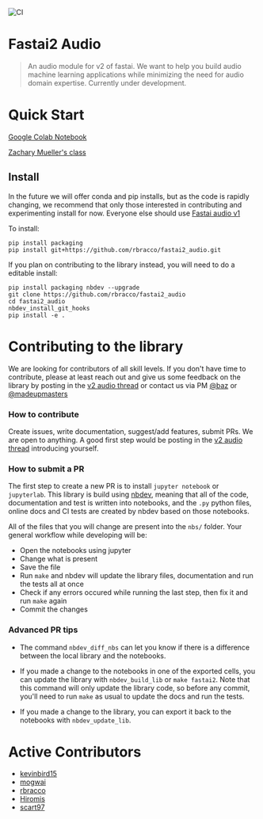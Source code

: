 ![CI](https://github.com/rbracco/fastai2_audio/workflows/CI/badge.svg)

# Fastai2 Audio
> An audio module for v2 of fastai. We want to help you build audio machine learning applications while minimizing the need for audio domain expertise. Currently under development.


# Quick Start

[Google Colab Notebook](https://colab.research.google.com/gist/PranY/ba0245752fff8ec2eb645afcc13f74f6/music.ipynb)

[Zachary Mueller's class](https://youtu.be/0IQYJNkAI3k?t=1665)

## Install

In the future we will offer conda and pip installs, but as the code is rapidly changing, we recommend that only those interested in contributing and experimenting install for now. Everyone else should use [Fastai audio v1](https://github.com/mogwai/fastai_audio)

To install:

``` 
pip install packaging
pip install git+https://github.com/rbracco/fastai2_audio.git
```

If you plan on contributing to the library instead, you will need to do a editable install:

``` 
pip install packaging nbdev --upgrade
git clone https://github.com/rbracco/fastai2_audio
cd fastai2_audio
nbdev_install_git_hooks
pip install -e .
```

# Contributing to the library

We are looking for contributors of all skill levels. If you don't have time to contribute, please at least reach out and give us some feedback on the library by posting in the [v2 audio thread](https://forums.fast.ai/t/fastai-v2-audio/53535) or contact us via PM [@baz](https://forums.fast.ai/u/baz/) or [@madeupmasters](https://forums.fast.ai/u/MadeUpMasters/)

### How to contribute
Create issues, write documentation, suggest/add features, submit PRs. We are open to anything. A good first step would be posting in the [v2 audio thread](https://forums.fast.ai/t/fastai-v2-audio/53535) introducing yourself.

### How to submit a PR
The first step to create a new PR is to install `jupyter notebook` or `jupyterlab`. This library is build using [nbdev](https://nbdev.fast.ai/), meaning that all of the code, documentation and test is written into notebooks, and the `.py` python files, online docs and CI tests are created by nbdev based on those notebooks.

All of the files that you will change are present into the `nbs/` folder. Your general workflow while developing will be:
* Open the notebooks using jupyter
* Change what is present
* Save the file
* Run `make` and nbdev will update the library files, documentation and run the tests all at once
* Check if any errors occured while running the last step, then fix it and run `make` again
* Commit the changes

### Advanced PR tips

* The command `nbdev_diff_nbs` can let you know if there is a difference between the local library and the notebooks.

* If you made a change to the notebooks in one of the exported cells, you can update the library with `nbdev_build_lib` or `make fastai2`. Note that this command will only update the library code, so before any commit, you'll need to run `make` as usual to update the docs and run the tests.

* If you made a change to the library, you can export it back to the notebooks with `nbdev_update_lib`.

# Active Contributors
- [kevinbird15](https://github.com/kevinbird15)
- [mogwai](https://github.com/mogwai)
- [rbracco](https://github.com/rbracco)
- [Hiromis](https://github.com/hiromis)
- [scart97](https://github.com/scart97)
